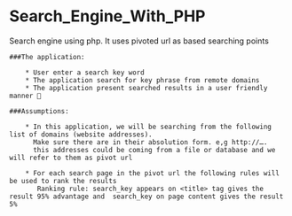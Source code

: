 # Search_Engine_With_PHP
Search engine using php. It uses pivoted url as based searching points

    ###The application:

        * User enter a search key word
        * The application search for key phrase from remote domains
        * The application present searched results in a user friendly manner 🙂

    ###Assumptions:

        * In this application, we will be searching from the following list of domains (website addresses). 
          Make sure there are in their absolution form. e,g http://….
          this addresses could be coming from a file or database and we will refer to them as pivot url

        * For each search page in the pivot url the following rules will be used to rank the results
           Ranking rule: search_key appears on <title> tag gives the result 95% advantage and  search_key on page content gives the result 5%
